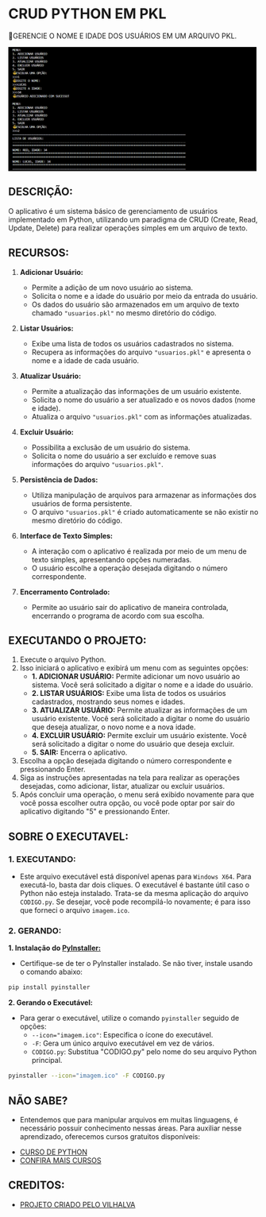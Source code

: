 # CRUD PYTHON EM PKL
🎈GERENCIE O NOME E IDADE DOS USUÁRIOS EM UM ARQUIVO PKL.

<img src="FOTO.png" align="center" width="500"> <br>

## DESCRIÇÃO:
O aplicativo é um sistema básico de gerenciamento de usuários implementado em Python, utilizando um paradigma de CRUD (Create, Read, Update, Delete) para realizar operações simples em um arquivo de texto.

## RECURSOS:
1. **Adicionar Usuário:**
   - Permite a adição de um novo usuário ao sistema.
   - Solicita o nome e a idade do usuário por meio da entrada do usuário.
   - Os dados do usuário são armazenados em um arquivo de texto chamado `"usuarios.pkl"` no mesmo diretório do código.

2. **Listar Usuários:**
   - Exibe uma lista de todos os usuários cadastrados no sistema.
   - Recupera as informações do arquivo `"usuarios.pkl"` e apresenta o nome e a idade de cada usuário.

3. **Atualizar Usuário:**
   - Permite a atualização das informações de um usuário existente.
   - Solicita o nome do usuário a ser atualizado e os novos dados (nome e idade).
   - Atualiza o arquivo `"usuarios.pkl"` com as informações atualizadas.

4. **Excluir Usuário:**
   - Possibilita a exclusão de um usuário do sistema.
   - Solicita o nome do usuário a ser excluído e remove suas informações do arquivo `"usuarios.pkl"`.

5. **Persistência de Dados:**
   - Utiliza manipulação de arquivos para armazenar as informações dos usuários de forma persistente.
   - O arquivo `"usuarios.pkl"` é criado automaticamente se não existir no mesmo diretório do código.

6. **Interface de Texto Simples:**
   - A interação com o aplicativo é realizada por meio de um menu de texto simples, apresentando opções numeradas.
   - O usuário escolhe a operação desejada digitando o número correspondente.

7. **Encerramento Controlado:**
   - Permite ao usuário sair do aplicativo de maneira controlada, encerrando o programa de acordo com sua escolha.

## EXECUTANDO O PROJETO:
1. Execute o arquivo Python.
2. Isso iniciará o aplicativo e exibirá um menu com as seguintes opções:
   - **1. ADICIONAR USUÁRIO:** Permite adicionar um novo usuário ao sistema. Você será solicitado a digitar o nome e a idade do usuário.
   - **2. LISTAR USUÁRIOS:** Exibe uma lista de todos os usuários cadastrados, mostrando seus nomes e idades.
   - **3. ATUALIZAR USUÁRIO:** Permite atualizar as informações de um usuário existente. Você será solicitado a digitar o nome do usuário que deseja atualizar, o novo nome e a nova idade.
   - **4. EXCLUIR USUÁRIO:** Permite excluir um usuário existente. Você será solicitado a digitar o nome do usuário que deseja excluir.
   - **5. SAIR:** Encerra o aplicativo.
3. Escolha a opção desejada digitando o número correspondente e pressionando Enter.
4. Siga as instruções apresentadas na tela para realizar as operações desejadas, como adicionar, listar, atualizar ou excluir usuários.
5. Após concluir uma operação, o menu será exibido novamente para que você possa escolher outra opção, ou você pode optar por sair do aplicativo digitando "5" e pressionando Enter.

## SOBRE O EXECUTAVEL:
### 1. EXECUTANDO:
- Este arquivo executável está disponível apenas para `Windows X64`. Para executá-lo, basta dar dois cliques. O executável é bastante útil caso o Python não esteja instalado. Trata-se da mesma aplicação do arquivo `CODIGO.py`. Se desejar, você pode recompilá-lo novamente; é para isso que forneci o arquivo `imagem.ico`.

### 2. GERANDO:
   **1. Instalação do [PyInstaller:](https://pyinstaller.org/en/stable/)**
   - Certifique-se de ter o PyInstaller instalado. Se não tiver, instale usando o comando abaixo:
   ```bash
   pip install pyinstaller
   ```

   **2. Gerando o Executável:**
   - Para gerar o executável, utilize o comando `pyinstaller` seguido de opções:
      - `--icon="imagem.ico"`: Especifica o ícone do executável.
      - `-F`: Gera um único arquivo executável em vez de vários.
      - `CODIGO.py`: Substitua "CODIGO.py" pelo nome do seu arquivo Python principal.
   ```bash
   pyinstaller --icon="imagem.ico" -F CODIGO.py
   ```

## NÃO SABE?
- Entendemos que para manipular arquivos em muitas linguagens, é necessário possuir conhecimento nessas áreas. Para auxiliar nesse aprendizado, oferecemos cursos gratuitos disponíveis:
* [CURSO DE PYTHON](https://github.com/VILHALVA/CURSO-DE-PYTHON)
* [CONFIRA MAIS CURSOS](https://github.com/VILHALVA?tab=repositories&q=+topic:CURSO)

## CREDITOS:
- [PROJETO CRIADO PELO VILHALVA](https://github.com/VILHALVA)



